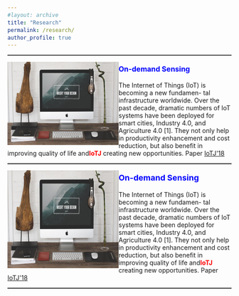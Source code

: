 ```yaml
---
#layout: archive
title: "Research"
permalink: /research/
author_profile: true
---
```


<hr style="height:1px;border:none;border-top:1px solid #555555;" /> 
<p>
  <img src="/images/foo-bar-identity.jpg" alt=""
  style="float:left" width="250" height="187">
<figcaption> 
<h4><font  color=blue size=3><b>On-demand Sensing</b></font></h4>
The Internet of Things (IoT) is becoming a new fundamen- tal infrastructure worldwide. Over the past decade, dramatic numbers of IoT systems have been deployed for smart cities, Industry 4.0, and Agriculture 4.0 [1]. They not only help in productivity enhancement and cost reduction, but also benefit in improving quality of life and<font  color=red ><b>IoTJ</b></font> creating new opportunities. Paper <a href="https://www.runoob.com/" target="_blank">IoTJ'18</a></figcaption>
<p>
<hr style="height:1px;border:none;border-top:1px solid #555555;" /> 
<p>
  <img src="/images/foo-bar-identity.jpg" alt=""
  style="float:left" width="250" height="220"><figcaption> 
<h4><font  color=blue size=4><b>On-demand Sensing</b></font></h4>
The Internet of Things (IoT) is becoming a new fundamen- tal infrastructure worldwide. Over the past decade, dramatic numbers of IoT systems have been deployed for smart cities, Industry 4.0, and Agriculture 4.0 [1]. They not only help in productivity enhancement and cost reduction, but also benefit in improving quality of life and<font  color=red ><b>IoTJ</b></font> creating new opportunities. Paper <a href="https://www.runoob.com/" target="_blank">IoTJ'18</a></figcaption>
<p>
<hr style="height:1px;border:none;border-top:1px solid #555555;" /> 

